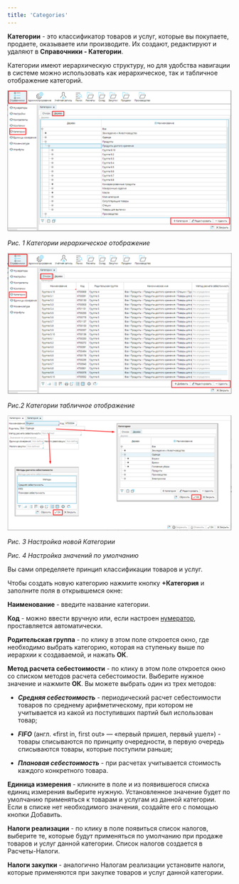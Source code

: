 ```yaml
---
title: 'Categories'
---
```


**Категории** - это классификатор товаров и услуг, которые вы покупаете, продаете, оказываете или производите. Их создают, редактируют и удаляют в **Справочники - Категории**.

Категории имеют иерархическую структуру, но для удобства навигации в системе можно использовать как иерархическое, так и табличное отображение категорий.

![](attachments/12812571/12812575.png)

*Рис. 1 Категории иерархическое отображение*

![](attachments/12812571/12812574.png)

*Рис.2 Категории табличное отображение*

  

![](attachments/12812571/12812573.png)

*Рис. 3 Настройка новой Категории*

*Рис. 4 Настройка значений по умолчанию*

  

Вы сами определяете принцип классификации товаров и услуг.

Чтобы создать новую категорию нажмите кнопку **+Категория** и заполните поля в открывшемся окне:

**Наименование** - введите название категории.

**Код** - можно ввести вручную или, если настроен [нумератор](Numerators.md), проставляется автоматически.

**Родительская группа** - по клику в этом поле откроется окно, где необходимо выбрать категорию, которая на ступеньку выше по иерархии к создаваемой, и нажать **ОК**.

**Метод расчета себестоимости** - по клику в этом поле откроется окно со списком методов расчета себестоимости. Выберите нужное значение и нажмите **ОК**. Вы можете выбрать один из трех методов:

- ***Средняя себестоимость*** - периодический расчет себестоимости товаров по среднему арифметическому, при котором не учитывается из какой из поступивших партий был использован товар;

- ***FIFO*** (англ. «first in, first out» — «первый пришел, первый ушел») - товары списываются по принципу очередности, в первую очередь списываются товары, которые поступили раньше;

- ***Плановая себестоимость*** - при расчетах учитывается стоимость каждого конкретного товара.

**Единица измерения** - кликните в поле и из появившегося списка единиц измерения выберите нужную. Установленное значение будет по умолчанию применяться к товарам и услугам из данной категории. Если в списке нет необходимого значения, создайте его с помощью кнопки Добавить.

**Налоги реализации** - по клику в поле появиться список налогов, выберите те, которые будут применяться по умолчанию при продаже товаров и услуг данной категории. Список налогов создается в Расчеты-Налоги.

**Налоги закупки** - аналогично Налогам реализации установите налоги, которые применяются при закупке товаров и услуг данной категории.

  

  



  

  
